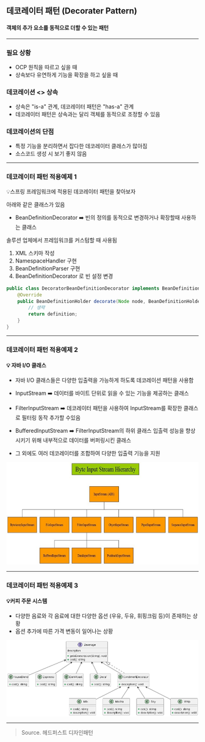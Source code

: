 데코레이터 패턴 (Decorater Pattern) 
---
#### 객체의 추가 요소를 동적으로 더할 수 있는 패턴 


--- 
### 필요 상황
- OCP 원칙을 따르고 싶을 때 
- 상속보다 유연하게 기능을 확장을 하고 싶을 때 

### 데코레이션 <> 상속 
- 상속은 "is-a" 관계, 데코레이터 패턴은 "has-a" 관계
- 데코레이터 패턴은 상속과는 달리 객체를 동적으로 조정할 수 있음 
 

### 데코레이션의 단점 
- 특정 기능을 분리하면서 잡다한 데코레이터 클래스가 많아짐 
- 소스코드 생성 시 보기 좋지 않음 


---

### 데코레이터 패턴 적용예제 1 
💡스프링 프레임워크에 적용된 데코레이터 패턴을 찾아보자

아래와 같은 클래스가 있음
- BeanDefinitionDecorator ➡️ 빈의 정의를 동적으로 변경하거나 확장할때 사용하는 클래스 

솔루션 업체에서 프레임워크를 커스텀할 때 사용됨 

1. XML 스키마 작성
2. NamespaceHandler 구현
3. BeanDefinitionParser 구현
4. BeanDefinitionDecorator 로 빈 설정 변경 


```JAVA
public class DecoratorBeanDefinitionDecorator implements BeanDefinitionDecorator {
    @Override
    public BeanDefinitionHolder decorate(Node node, BeanDefinitionHolder definition, ParserContext parserContext) {
        // 생략 
        return definition;
    }
}
```
---

### 데코레이터 패턴 적용예제 2

#### 💡 자바 I/O 클래스 

- 자바 I/O 클래스들은 다양한 입출력을 가능하게 하도록 데코레이션 패턴을 사용함 

- InputStream ➡️ 데이터를 바이트 단위로 읽을 수 있는 기능을 제공하는 클래스
- FilterInputStream ➡️ 데코레이터 패턴을 사용하여 InputStream를 확장한 클래스로 필터링 동작 추가할 수있음 
- BufferedInputStream ➡️ FilterInputStream의 하위 클래스 입출력 성능을 향상시키기 위해 내부적으로 데이터를 버퍼링시킨 클래스 
- 그 외에도 여러 데코레이터를 조합하여 다양한 입출력 기능을 지원

![Alt text](byteinputstreamhierarchy.jpg)

---

### 데코레이터 패턴 적용예제 3

#### 💡커피 주문 시스템 

- 다양한 음료와 각 음료에 대한 다양한 옵션 (우유, 두유, 휘핑크림 등)이 존재하는 상황
- 옵션 추가에 따른 가격 변동이 일어나는 상황 

![Alt text](decorater-starbuzz-uml.png)


---


> Source. 헤드퍼스트 디자인패턴
